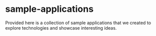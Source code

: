 # sample-applications
Provided here is a collection of sample applications that we created to explore technologies and showcase interesting ideas.
